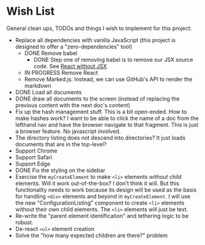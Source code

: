 # Wish List

General clean ups, TODOs and things I wish to implement for this project:

* Replace all dependencies with vanilla JavaScript (this project is designed to offer a "zero-dependencies" tool)
   * DONE Remove babel
     * DONE Step one of removing babel is to remove our JSX source code. See [React without JSX](https://reactjs.org/docs/react-without-jsx.html) 
   * IN PROGRESS Remove React
   * Remove Marked.js. Instead, we can use GitHub's API to render the markdown
* DONE Load all documents
* DONE draw all documents to the screen (instead of replacing the previous content with the next doc's content)
* Fix up the hash management stuff. This is a bit open-ended. How to make hashes work? I want to be able to click the
  name of a doc from the lefthand nav and have the browser navigate to that fragment. This is just a browser feature. No
  javascript involved.
* The directory listing does not descend into directories? It just loads documents that are in the top-level?
* Support Chrome
* Support Safari
* Support Edge
* DONE Fix the styling on the sidebar
* Exercise the `myCreateElement` to make `<li>` elements *without* child elements. Will it work out-of-the-box? I don't
  think it will. But this functionality needs to work because its design will be used as the basis for handling `<div>`
  elements and beyond in `myCreateElement`. I will use the new "ConfigurationListing" component to create `<li>` 
  elements without their own child elements. The `<li>` elements will just be text.
* Re-write the "parent element identification" and tethering logic to be robust. 
* De-react `<ul>` element creation
* Solve the "how many expected children are there?" problem
